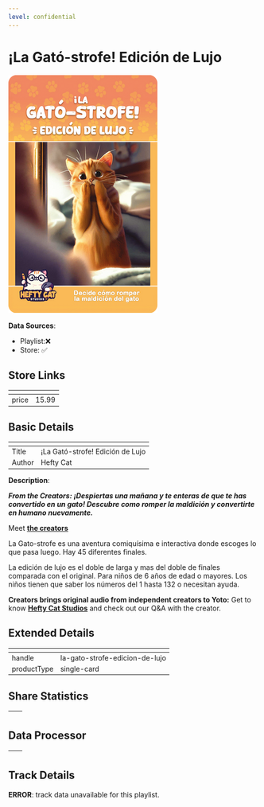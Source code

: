 ```yaml
---
level: confidential
---
```

# ¡La Gató-strofe! Edición de Lujo

![card_[dHxhy].png](../../img/cards/card_[dHxhy].png)

**Data Sources**: 

- Playlist:❌
- Store: ✅


## Store Links

| <!-- --> | <!-- --> |
| - | - |
| price | 15.99 |


## Basic Details

| <!-- --> | <!-- --> |
| - | - |
| Title | ¡La Gató-strofe! Edición de Lujo |
| Author | Hefty Cat |

**Description**:

_**From the Creators: ¡Despiertas una mañana y te enteras de que te has convertido en un gato! Descubre como romper la maldición y convertirte en humano nuevamente.**_ 

Meet **[the creators](https://yotoplay.com/creators/hefty-cat-studios "Hefty Cat Studios profile page")**

La Gato-strofe es una aventura comiquísima e interactiva donde escoges lo que pasa luego. Hay 45 diferentes finales.

La edición de lujo es el doble de larga y mas del doble de finales comparada con el original. Para niños de 6 años de edad o mayores. Los niños tienen que saber los números del 1 hasta 132 o necesitan ayuda.

**Creators brings original audio from independent creators to Yoto:** Get to know **[Hefty Cat Studios](https://yotoplay.com/creators/hefty-cat-studios "Hefty Cat Studios profile page")[](https://yotoplay.com/creator/hefty-cat "Hefty Cat profile page")** and check out our Q&A with the creator.


## Extended Details

| <!-- --> | <!-- --> |
| - | - |
| handle | la-gato-strofe-edicion-de-lujo |
| productType | single-card |


## Share Statistics

| <!-- --> | <!-- --> |
| - | - |


## Data Processor

| <!-- --> | <!-- --> |
| - | - |


## Track Details

**ERROR**: track data unavailable for this playlist.

